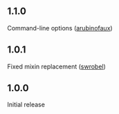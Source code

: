 ## 1.1.0

Command-line options ([arubinofaux](https://github.com/arubinofaux))

## 1.0.1

Fixed mixin replacement ([swrobel](https://github.com/swrobel))

## 1.0.0

Initial release